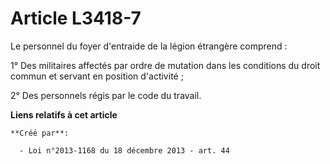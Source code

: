 # Article L3418-7

Le personnel du foyer d'entraide de la légion étrangère comprend : 

1° Des militaires affectés par ordre de mutation dans les conditions du droit commun et servant en position d'activité ; 

2° Des personnels régis par le code du travail.

**Liens relatifs à cet article**

	**Créé par**:

	  - Loi n°2013-1168 du 18 décembre 2013 - art. 44
